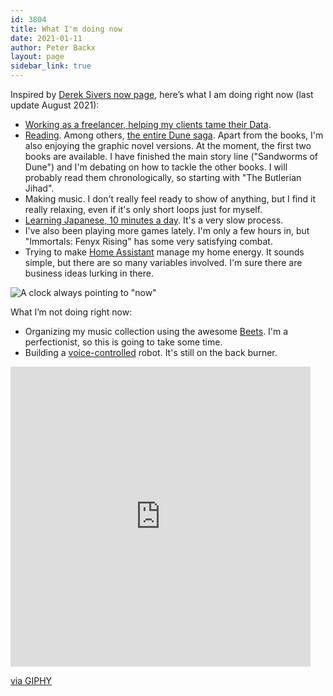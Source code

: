 ```yaml
---
id: 3804
title: What I'm doing now
date: 2021-01-11
author: Peter Backx
layout: page
sidebar_link: true
---
```

Inspired by [Derek Sivers now page](http://sivers.org/now), here’s what I am doing right now (last update August 2021):

* [Working as a freelancer, helping my clients tame their Data](https://www.linkedin.com/in/pbackx/).
* [Reading](https://www.goodreads.com/user/show/37577599-peter-backx). Among others, [the entire Dune saga](http://www.dunenovels.com/). Apart from the books, I'm also enjoying the graphic novel versions. At the moment, the first two books are available. I have finished the main story line ("Sandworms of Dune") and I'm debating on how to tackle the other books. I will probably read them chronologically, so starting with "The Butlerian Jihad".
* Making music. I don't really feel ready to show of anything, but I find it really relaxing, even if it's only short loops just for myself.
* [Learning Japanese, 10 minutes a day](https://www.duolingo.com/profile/PeterBackx1). It's a very slow process.
* I've also been playing more games lately. I'm only a few hours in, but "Immortals: Fenyx Rising" has some very satisfying combat.
* Trying to make [Home Assistant](https://www.home-assistant.io/) manage my home energy. It sounds simple, but there are so many variables involved. I'm sure there are business ideas lurking in there.

![A clock always pointing to "now"](http://www.streamhead.com/wp-content/uploads/2015/10/D0D60BD6.jpg)

What I’m not doing right now:

* Organizing my music collection using the awesome [Beets](http://beets.io/). I'm a perfectionist, so this is going to take some time.
* Building a [voice-controlled](https://aiyprojects.withgoogle.com/voice/) robot. It's still on the back burner.

<iframe src="https://giphy.com/embed/26xoplW0VhLLByrAY" width="480" height="480" frameBorder="0" class="giphy-embed" allowFullScreen></iframe><p><a href="https://giphy.com/gifs/cute-sloth-slothilda-26xoplW0VhLLByrAY">via GIPHY</a></p>
